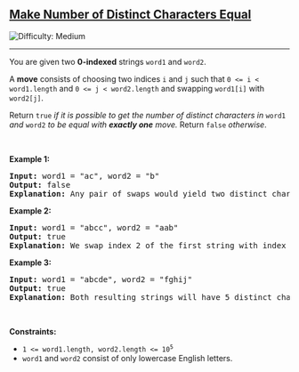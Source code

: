 <h2><a href="https://leetcode.com/problems/make-number-of-distinct-characters-equal">Make Number of Distinct Characters Equal</a></h2> <img src='https://img.shields.io/badge/Difficulty-Medium-orange' alt='Difficulty: Medium' /><hr><p>You are given two <strong>0-indexed</strong> strings <code>word1</code> and <code>word2</code>.</p>

<p>A <strong>move</strong> consists of choosing two indices <code>i</code> and <code>j</code> such that <code>0 &lt;= i &lt; word1.length</code> and <code>0 &lt;= j &lt; word2.length</code> and swapping <code>word1[i]</code> with <code>word2[j]</code>.</p>

<p>Return <code>true</code> <em>if it is possible to get the number of distinct characters in</em> <code>word1</code> <em>and</em> <code>word2</code> <em>to be equal with <strong>exactly one</strong> move. </em>Return <code>false</code> <em>otherwise</em>.</p>

<p>&nbsp;</p>
<p><strong class="example">Example 1:</strong></p>

<pre>
<strong>Input:</strong> word1 = &quot;ac&quot;, word2 = &quot;b&quot;
<strong>Output:</strong> false
<strong>Explanation:</strong> Any pair of swaps would yield two distinct characters in the first string, and one in the second string.
</pre>

<p><strong class="example">Example 2:</strong></p>

<pre>
<strong>Input:</strong> word1 = &quot;abcc&quot;, word2 = &quot;aab&quot;
<strong>Output:</strong> true
<strong>Explanation:</strong> We swap index 2 of the first string with index 0 of the second string. The resulting strings are word1 = &quot;abac&quot; and word2 = &quot;cab&quot;, which both have 3 distinct characters.
</pre>

<p><strong class="example">Example 3:</strong></p>

<pre>
<strong>Input:</strong> word1 = &quot;abcde&quot;, word2 = &quot;fghij&quot;
<strong>Output:</strong> true
<strong>Explanation:</strong> Both resulting strings will have 5 distinct characters, regardless of which indices we swap.
</pre>

<p>&nbsp;</p>
<p><strong>Constraints:</strong></p>

<ul>
	<li><code>1 &lt;= word1.length, word2.length &lt;= 10<sup>5</sup></code></li>
	<li><code>word1</code> and <code>word2</code> consist of only lowercase English letters.</li>
</ul>
